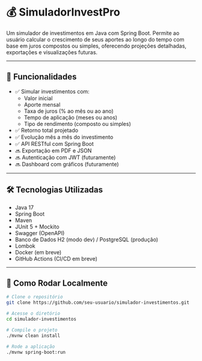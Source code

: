 # 💰 SimuladorInvestPro

Um simulador de investimentos em Java com Spring Boot. Permite ao usuário calcular o crescimento de seus aportes ao longo do tempo com base em juros compostos ou simples, oferecendo projeções detalhadas, exportações e visualizações futuras.

---

## 🚀 Funcionalidades

- ✅ Simular investimentos com:
  - Valor inicial
  - Aporte mensal
  - Taxa de juros (% ao mês ou ao ano)
  - Tempo de aplicação (meses ou anos)
  - Tipo de rendimento (composto ou simples)
- ✅ Retorno total projetado
- ✅ Evolução mês a mês do investimento
- ✅ API RESTful com Spring Boot
- 🔜 Exportação em PDF e JSON
- 🔜 Autenticação com JWT (futuramente)
- 🔜 Dashboard com gráficos (futuramente)

---

## 🛠️ Tecnologias Utilizadas

- Java 17
- Spring Boot
- Maven
- JUnit 5 + Mockito
- Swagger (OpenAPI)
- Banco de Dados H2 (modo dev) / PostgreSQL (produção)
- Lombok
- Docker (em breve)
- GitHub Actions (CI/CD em breve)

---

## 🧪 Como Rodar Localmente

```bash
# Clone o repositório
git clone https://github.com/seu-usuario/simulador-investimentos.git

# Acesse o diretório
cd simulador-investimentos

# Compile o projeto
./mvnw clean install

# Rode a aplicação
./mvnw spring-boot:run
